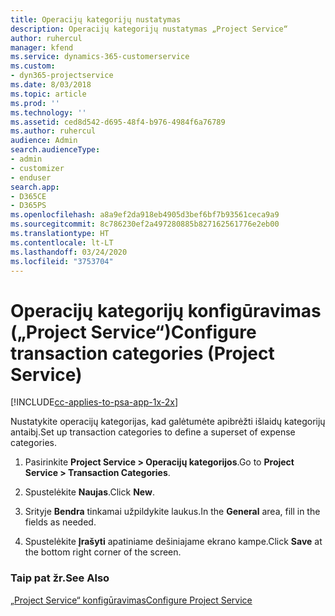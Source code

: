 ```yaml
---
title: Operacijų kategorijų nustatymas
description: Operacijų kategorijų nustatymas „Project Service“
author: ruhercul
manager: kfend
ms.service: dynamics-365-customerservice
ms.custom:
- dyn365-projectservice
ms.date: 8/03/2018
ms.topic: article
ms.prod: ''
ms.technology: ''
ms.assetid: ced8d542-d695-48f4-b976-4984f6a76789
ms.author: ruhercul
audience: Admin
search.audienceType:
- admin
- customizer
- enduser
search.app:
- D365CE
- D365PS
ms.openlocfilehash: a8a9ef2da918eb4905d3bef6bf7b93561ceca9a9
ms.sourcegitcommit: 8c786230ef2a497280885b827162561776e2eb00
ms.translationtype: HT
ms.contentlocale: lt-LT
ms.lasthandoff: 03/24/2020
ms.locfileid: "3753704"
---
```

# <a name="configure-transaction-categories-project-service"></a><span data-ttu-id="4528d-103">Operacijų kategorijų konfigūravimas („Project Service“)</span><span class="sxs-lookup"><span data-stu-id="4528d-103">Configure transaction categories (Project Service)</span></span>

[!INCLUDE[cc-applies-to-psa-app-1x-2x](../includes/cc-applies-to-psa-app-1x-2x.md)]

<span data-ttu-id="4528d-104">Nustatykite operacijų kategorijas, kad galėtumėte apibrėžti išlaidų kategorijų antaibį.</span><span class="sxs-lookup"><span data-stu-id="4528d-104">Set up transaction categories to define a superset of expense categories.</span></span>  
  
1.  <span data-ttu-id="4528d-105">Pasirinkite **Project Service > Operacijų kategorijos**.</span><span class="sxs-lookup"><span data-stu-id="4528d-105">Go to **Project Service > Transaction Categories**.</span></span>  
  
2.  <span data-ttu-id="4528d-106">Spustelėkite **Naujas**.</span><span class="sxs-lookup"><span data-stu-id="4528d-106">Click **New**.</span></span>  
  
3.  <span data-ttu-id="4528d-107">Srityje **Bendra** tinkamai užpildykite laukus.</span><span class="sxs-lookup"><span data-stu-id="4528d-107">In the **General** area, fill in the fields as needed.</span></span>  
  
4.  <span data-ttu-id="4528d-108">Spustelėkite **Įrašyti** apatiniame dešiniajame ekrano kampe.</span><span class="sxs-lookup"><span data-stu-id="4528d-108">Click **Save** at the bottom right corner of the screen.</span></span>  
  
### <a name="see-also"></a><span data-ttu-id="4528d-109">Taip pat žr.</span><span class="sxs-lookup"><span data-stu-id="4528d-109">See Also</span></span>  
 [<span data-ttu-id="4528d-110">„Project Service“ konfigūravimas</span><span class="sxs-lookup"><span data-stu-id="4528d-110">Configure Project Service</span></span>](../project-service/configure.md)

